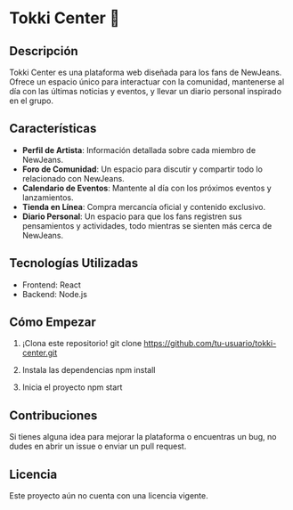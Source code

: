 # Tokki Center 🐰

## Descripción

Tokki Center es una plataforma web diseñada para los fans de NewJeans. Ofrece un espacio único para interactuar con la comunidad, mantenerse al día con las últimas noticias y eventos, y llevar un diario personal inspirado en el grupo.

## Características

- **Perfil de Artista**: Información detallada sobre cada miembro de NewJeans.
- **Foro de Comunidad**: Un espacio para discutir y compartir todo lo relacionado con NewJeans.
- **Calendario de Eventos**: Mantente al día con los próximos eventos y lanzamientos.
- **Tienda en Línea**: Compra mercancía oficial y contenido exclusivo.
- **Diario Personal**: Un espacio para que los fans registren sus pensamientos y actividades, todo mientras se sienten más cerca de NewJeans.

## Tecnologías Utilizadas

- Frontend: React
- Backend: Node.js

## Cómo Empezar

1. ¡Clona este repositorio!
git clone https://github.com/tu-usuario/tokki-center.git

2. Instala las dependencias
npm install

3. Inicia el proyecto
npm start

## Contribuciones

Si tienes alguna idea para mejorar la plataforma o encuentras un bug, no dudes en abrir un issue o enviar un pull request.

## Licencia

Este proyecto aún no cuenta con una licencia vigente.
